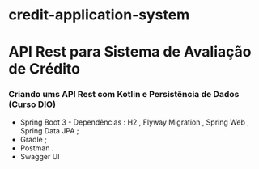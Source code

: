 # credit-application-system

# API Rest para Sistema de Avaliação de Crédito

### Criando ums API Rest com Kotlin e Persistência de Dados (Curso DIO)


- Spring Boot 3 - Dependências : H2 , Flyway Migration , Spring Web , Spring Data JPA ;
- Gradle ;
- Postman .
- Swagger UI
